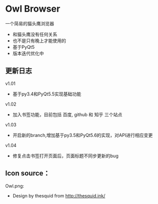 # Owl Browser
一个简易的猫头鹰浏览器 

- 和猫头鹰没有任何关系
- 也不是只有晚上才能使用的
- 基于PyQt5
- 版本迭代优化中
## 更新日志

v1.01 
- 基于py3.4和PyQt5.5实现基础功能

v1.02
- 加入书签功能，目前包括 百度, github 和 知乎 三个站点

v1.03
- 开启新的branch,增加基于py3.5和PyQt5.6的实现，对API进行相应变更

v1.04 
- 修复点击书签打开页面后，页面标题不同步更新的bug


## Icon source：
Owl.png:
- Design by thesquid from http://thesquid.ink/ 
